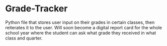# Grade-Tracker
Python file that stores user input on their grades in certain classes, then reiterates it to the user.
Will soon become a digital report card for the whole school year where the student can ask what grade they received in what class and quarter.
